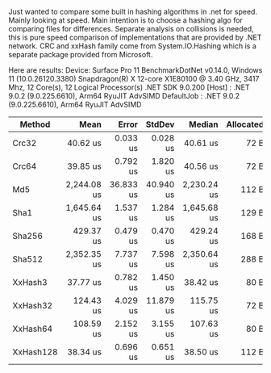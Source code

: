 Just wanted to compare some built in hashing algorithms in .net for speed. Mainly looking at speed. Main intention is to
choose a hashing algo for comparing files for differences. Separate analysis on collisions is needed, this is pure speed
comparison of implementations that are provided by .NET network. CRC and xxHash family come from System.IO.Hashing which
is a separate package provided from Microsoft.

Here are results:
Device: Surface Pro 11
BenchmarkDotNet v0.14.0, Windows 11 (10.0.26120.3380)
Snapdragon(R) X 12-core X1E80100 @ 3.40 GHz, 3417 Mhz, 12 Core(s), 12 Logical Processor(s)
.NET SDK 9.0.200
[Host]     : .NET 9.0.2 (9.0.225.6610), Arm64 RyuJIT AdvSIMD
DefaultJob : .NET 9.0.2 (9.0.225.6610), Arm64 RyuJIT AdvSIMD


| Method    | Mean        | Error     | StdDev    | Median      | Allocated |
|---------- |------------:|----------:|----------:|------------:|----------:|
| Crc32     |    40.62 us |  0.033 us |  0.028 us |    40.61 us |      72 B |
| Crc64     |    39.85 us |  0.792 us |  1.820 us |    40.56 us |      72 B |
| Md5       | 2,244.08 us | 36.833 us | 40.940 us | 2,230.24 us |     112 B |
| Sha1      | 1,645.64 us |  1.537 us |  1.284 us | 1,645.68 us |     129 B |
| Sha256    |   429.37 us |  0.479 us |  0.470 us |   429.24 us |     168 B |
| Sha512    | 2,352.35 us |  7.737 us |  7.598 us | 2,350.64 us |     288 B |
| XxHash3   |    37.77 us |  0.782 us |  1.450 us |    38.42 us |      80 B |
| XxHash32  |   124.43 us |  4.029 us | 11.879 us |   115.75 us |      72 B |
| XxHash64  |   108.59 us |  2.152 us |  3.155 us |   107.63 us |      80 B |
| XxHash128 |    38.34 us |  0.696 us |  0.651 us |    38.50 us |     112 B |
